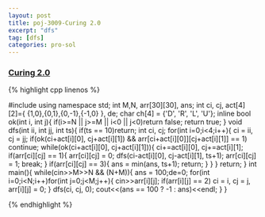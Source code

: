 ```yaml
---
layout: post
title: poj-3009-Curing 2.0
excerpt: "dfs"
tag: [dfs]
categories: pro-sol
---
```

### [Curing 2.0](http://poj.org/problem?id=3009)  

{% highlight cpp linenos %}

#include <iostream>
using namespace std;
int M,N, arr[30][30], ans;
int ci, cj, act[4][2]={ {1,0},{0,1},{0,-1},{-1,0} }, de;
char ch[4] = {'D', 'R', 'L', 'U'};
inline bool ok(int i, int j){
  if(i>=N || j>=M || i<0 || j<0)return false;
  return true;
}
void dfs(int ii, int jj, int ts){
  if(ts == 10)return;
  int ci, cj;
  for(int i=0;i<4;i++){
    ci = ii, cj = jj;
    if(ok(ci+act[i][0], cj+act[i][1]) && arr[ci+act[i][0]][cj+act[i][1]] == 1)
      continue;
    while(ok(ci+act[i][0], cj+act[i][1])){
      ci+=act[i][0], cj+=act[i][1];
      if(arr[ci][cj] == 1){
        arr[ci][cj] = 0;
        dfs(ci-act[i][0], cj-act[i][1], ts+1);
        arr[ci][cj] = 1;
        break;
      }
      if(arr[ci][cj] == 3){
        ans = min(ans, ts+1);
        return;
      }
    }
  }
  return;
}
int main(){
  while(cin>>M>>N && (N+M)){
    ans = 100;de=0;
    for(int i=0;i<N;i++)for(int j=0;j<M;j++){
      cin>>arr[i][j];
      if(arr[i][j] == 2)
        ci = i, cj = j, arr[i][j] = 0;
    }
    dfs(ci, cj, 0);
    cout<<(ans == 100 ? -1 : ans)<<endl;
  }
}

{% endhighlight %}
